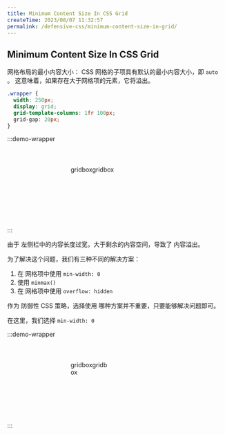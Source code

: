 ```yaml
---
title: Minimum Content Size In CSS Grid
createTime: 2023/08/07 11:32:57
permalink: /defensive-css/minimum-content-size-in-grid/
---
```


## Minimum Content Size In CSS Grid

网格布局的最小内容大小：
CSS 网格的子项具有默认的最小内容大小，即 `auto` 。
这意味着，如果存在大于网格项的元素，它将溢出。

<style>
.grid-box-110 {
  width: 250px;
  display: grid;
  grid-template-columns: 1fr 100px;
  grid-gap: 20px;
  background: var(--vp-c-bg);
  border: solid 1px var(--vp-c-divider);
  box-shadow: var(--vp-shadow-2);
  border-radius: 5px;
  margin: 0 auto;
  padding: 20px;
}

.grid-box-110 > div {
  padding: 20px;
  border-radius: 5px;
}

.grid-box-110 .min {
  min-width: 0;
  overflow-wrap: break-word;
}

.grid-box-110__main {
  height: 100px;
  background-color: var(--vp-c-brand-3);
}

.grid-box-110__aside {
  background-color: var(--vp-c-gray-2);
}

</style>

```css
.wrapper {
  width: 250px;
  display: grid;
  grid-template-columns: 1fr 100px;
  grid-gap: 20px;
}
```

:::demo-wrapper

<div class="grid-box-110">
  <div class="grid-box-110__main">
    gridboxgridbox
  </div>
  <div class="grid-box-110__aside"></div>
</div>
:::

由于 左侧栏中的内容长度过宽，大于剩余的内容空间，导致了 内容溢出。

为了解决这个问题，我们有三种不同的解决方案：

1. 在 网格项中使用 `min-width: 0`
2. 使用 `minmax()`
3. 在 网格项中使用 `overflow: hidden`

作为 防御性 CSS 策略，选择使用 哪种方案并不重要，只要能够解决问题即可。

在这里，我们选择 `min-width: 0`

:::demo-wrapper

<div class="grid-box-110">
  <div class="grid-box-110__main min">
    gridboxgridbox
  </div>
  <div class="grid-box-110__aside"></div>
</div>
:::
